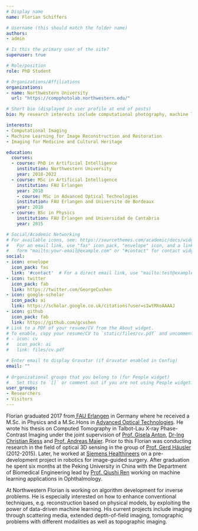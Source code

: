 ```yaml
---
# Display name
name: Florian Schiffers

# Username (this should match the folder name)
authors:
- admin

# Is this the primary user of the site?
superuser: true

# Role/position
role: PhD Student

# Organizations/Affiliations
organizations:
- name: Northwestern University
  url: "https://compphotolab.northwestern.edu/"

# Short bio (displayed in user profile at end of posts)
bio: My research interests include computational photography, machine learning and image reconstruction.

interests:
- Computational Imaging
- Machine Learning for Image Reconstruction and Restoration
- Imaging for Medicine and Cultural Heritage

education:
  courses:
  - course: PhD in Artificial Intelligence
    institution: Northwestern University
    year: 2018-2022
  - course: MSc in Artificial Intelligence
    institution: FAU Erlangen
    year: 2018
    - course: MSc in Advanced Optical Technologies
    institution: FAU Erlangen and Universite de Bordeaux
    year: 2018
  - course: BSc in Physics
    institution: FAU Erlangen and Universidad de Cantabria
    year: 2015

# Social/Academic Networking
# For available icons, see: https://sourcethemes.com/academic/docs/widgets/#icons
#   For an email link, use "fas" icon pack, "envelope" icon, and a link in the
#   form "mailto:your-email@example.com" or "#contact" for contact widget.
social:
- icon: envelope
  icon_pack: fas
  link: '#contact'  # For a direct email link, use "mailto:test@example.org".
- icon: twitter
  icon_pack: fab
  link: https://twitter.com/GeorgeCushen
- icon: google-scholar
  icon_pack: ai
  link: https://scholar.google.co.uk/citations?user=sIwtMXoAAAAJ
- icon: github
  icon_pack: fab
  link: https://github.com/gcushen
# Link to a PDF of your resume/CV from the About widget.
# To enable, copy your resume/CV to `static/files/cv.pdf` and uncomment the lines below.  
# - icon: cv
#   icon_pack: ai
#   link: files/cv.pdf

# Enter email to display Gravatar (if Gravatar enabled in Config)
email: ""
  
# Organizational groups that you belong to (for People widget)
#   Set this to `[]` or comment out if you are not using People widget.  
user_groups:
- Researchers
- Visitors
---
```


Florian graduated 2017 from[ FAU Erlangen](https://www.fau.eu/) in Germany where he received a M.Sc. in Physics and a M.Sc.Hons in [Advanced Optical Technologies](http://www.aot.uni-erlangen.de/maot/home.html). He wrote his thesis on Computed Tomography in Talbot-Lau X-ray Phase-Contrast Imaging under the joint supervision of [Prof. Gisela Anton](https://ecap.nat.fau.de/index.php/person/prof-anton/), [Dr-Ing Christian Riess](https://www5.cs.fau.de/en/our-team/riess-christian) and [Prof. Andreas Maier](https://www5.cs.fau.de/en/our-team/maier-andreas). Prior to this Florian was conducting research in the field of optical 3D sensing in the group of [Prof. Gerd Häusler](https://www.mpl.mpg.de/en/institute/the-institute/people/institute/institute/ma/haeusler.html?no_cache=1&cHash=1e4fb2efcd69c36907bf720a8bbba519) (2012-2015). Later, he worked at [Siemens Healthineers](https://www.healthcare.siemens.com/) on a pre-development project in robotics for image-guided surgery. After graduation he spent six months at the Peking University in China with the Department of Biomedical Engineering lead by [Prof. Qiushi Ren](https://bme.gatech.edu/bme/faculty/Qiushi-Ren) working on machine learning applications in Ophthalmology.

At Northwestern Florian is working on algorithm development for inverse problems. He is especially interested on how to enhance conventional techniques, e.g. reconstruction based on physical models, by exploiting the power of data-driven machine learning.  His current projects include imaging through scattering media, extended depth-of-field imaging, tomographic problems with different modalities as well as topographic imaging.